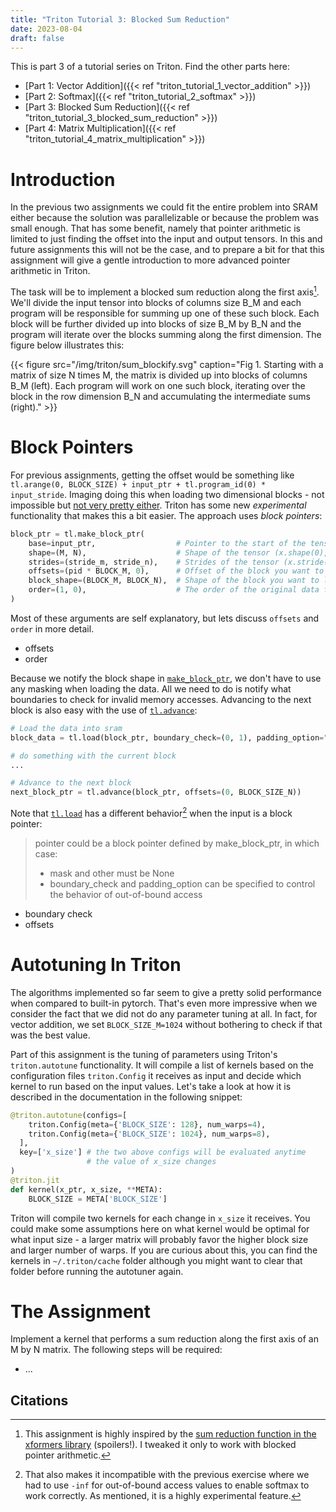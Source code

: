```yaml
---
title: "Triton Tutorial 3: Blocked Sum Reduction"
date: 2023-08-04
draft: false
---
```


This is part 3 of a tutorial series on Triton. Find the other parts here:
- [Part 1: Vector Addition]({{< ref "triton_tutorial_1_vector_addition" >}})
- [Part 2: Softmax]({{< ref "triton_tutorial_2_softmax" >}})
- [Part 3: Blocked Sum Reduction]({{< ref "triton_tutorial_3_blocked_sum_reduction" >}})
- [Part 4: Matrix Multiplication]({{< ref "triton_tutorial_4_matrix_multiplication" >}})

# Introduction
In the previous two assignments we could fit the entire problem into SRAM either because the solution was parallelizable or because the problem was small enough. That has some benefit, namely that pointer arithmetic is limited to just finding the offset into the input and output tensors. In this and future assignments this will not be the case, and to prepare a bit for that this assignment will give a gentle introduction to more advanced pointer arithmetic in Triton.

The task will be to implement a blocked sum reduction along the first axis[^1]. We'll divide the input tensor into blocks of columns size B_M and each program will be responsible for summing up one of these such block. Each block will be further divided up into blocks of size B_M by B_N and the program will iterate over the blocks summing along the first dimension. The figure below illustrates this:

{{< figure src="/img/triton/sum_blockify.svg" caption="Fig 1. Starting with a matrix of size N times M, the matrix is divided up into blocks of columns B_M (left). Each program will work on one such block, iterating over the block in the row dimension B_N and accumulating the intermediate sums (right)." >}}

# Block Pointers
For previous assignments, getting the offset would be something like `tl.arange(0, BLOCK_SIZE) + input_ptr + tl.program_id(0) * input_stride`. Imaging doing this when loading two dimensional blocks - not impossible but [not very pretty either](https://github.com/openai/triton/blob/main/python/triton/ops/matmul.py#L106). Triton has some new *experimental* functionality that makes this a bit easier. The approach uses *block pointers*:

```python
block_ptr = tl.make_block_ptr(
    base=input_ptr,                  # Pointer to the start of the tensor (x)
    shape=(M, N),                    # Shape of the tensor (x.shape(0), x.shape(1))
    strides=(stride_m, stride_n),    # Strides of the tensor (x.stride(0), x.stride(1))
    offsets=(pid * BLOCK_M, 0),      # Offset of the block you want to load
    block_shape=(BLOCK_M, BLOCK_N),  # Shape of the block you want to load
    order=(1, 0),                    # The order of the original data format
)
```

Most of these arguments are self explanatory, but lets discuss `offsets` and `order` in more detail.
- offsets
- order


Because we notify the block shape in [`make_block_ptr`](https://github.com/openai/triton/blob/main/python/triton/language/core.py#L1081-L1092), we don't have to use any masking when loading the data. All we need to do is notify what boundaries to check for invalid memory accesses. Advancing to the next block is also easy with the use of [`tl.advance`](https://github.com/openai/triton/blob/main/python/triton/language/core.py#L1096-L1103):

```python
# Load the data into sram
block_data = tl.load(block_ptr, boundary_check=(0, 1), padding_option="")

# do something with the current block
...

# Advance to the next block
next_block_ptr = tl.advance(block_ptr, offsets=(0, BLOCK_SIZE_N))
```

Note that [`tl.load`](https://triton-lang.org/main/python-api/generated/triton.language.load.html#triton.language.load) has a different behavior[^2] when the input is a block pointer:
> pointer could be a block pointer defined by make_block_ptr, in which case: 
> - mask and other must be None
> - boundary_check and padding_option can be specified to control the behavior of out-of-bound access


- boundary check
- offsets

# Autotuning In Triton
The algorithms implemented so far seem to give a pretty solid performance when compared to built-in pytorch.
That's even more impressive when we consider the fact that we did not do any parameter tuning at all.
In fact, for vector addition, we set `BLOCK_SIZE_M=1024` without bothering to check if that was the best value.

Part of this assignment is the tuning of parameters using Triton's `triton.autotune` functionality. It will compile
a list of kernels based on the configuration files `triton.Config` it receives as input and decide which kernel to
run based on the input values. Let's take a look at how it is described in the documentation in the following snippet:

```python
@triton.autotune(configs=[
    triton.Config(meta={'BLOCK_SIZE': 128}, num_warps=4),
    triton.Config(meta={'BLOCK_SIZE': 1024}, num_warps=8),
  ],
  key=['x_size'] # the two above configs will be evaluated anytime
                 # the value of x_size changes
)
@triton.jit
def kernel(x_ptr, x_size, **META):
    BLOCK_SIZE = META['BLOCK_SIZE']
```

Triton will compile two kernels for each change in `x_size` it receives.
You could make some assumptions here on what kernel would be optimal for what input size - a larger matrix will
probably favor the higher block size and larger number of warps. If you are curious about this, you can find the kernels
in `~/.triton/cache` folder although you might want to clear that folder before running the autotuner again.


<!-- 
https://triton-lang.org/main/python-api/generated/triton.autotune.html#triton.autotune

@triton.autotune(configs=[
    triton.Config(meta={'BLOCK_SIZE': 128}, num_warps=4),
    triton.Config(meta={'BLOCK_SIZE': 1024}, num_warps=8),
  ],
  key=['x_size'] # the two above configs will be evaluated anytime
                 # the value of x_size changes
)
@triton.jit
def kernel(x_ptr, x_size, **META):
    BLOCK_SIZE = META['BLOCK_SIZE']
    
 -->

# The Assignment
Implement a kernel that performs a sum reduction along the first axis of an M by N matrix. The following steps will be required:

- ...



## Citations
[^1]: This assignment is highly inspired by the [sum reduction function in the xformers library](https://github.com/facebookresearch/xformers/blob/main/xformers/triton/sum_strided.py) (spoilers!). I tweaked it only to work with blocked pointer arithmetic.
[^2]: That also makes it incompatible with the previous exercise where we had to use `-inf` for out-of-bound access values to enable softmax to work correctly. As mentioned, it is a highly experimental feature.